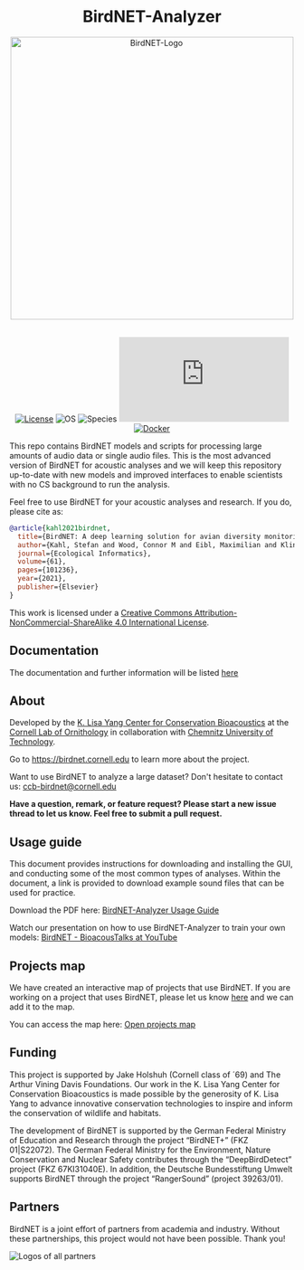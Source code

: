 <div align="center">
  <h1>BirdNET-Analyzer</h1>
    <a href="https://kahst.github.io/BirdNET-Analyzer/">
        <img src="https://tuc.cloud/index.php/s/xwKqoCmRDKzBCDZ/download/logo_box_birdnet.png" width="500px" alt="BirdNET-Logo" />
    </a>
</div>
<br>
<div align="center">

[![License](https://badgen.net/badge/License/CC-BY-NC-SA%204.0/green)](http://creativecommons.org/licenses/by-nc-sa/4.0/)
![OS](https://badgen.net/badge/OS/Linux%2C%20Windows%2C%20macOS/blue)
![Species](https://badgen.net/badge/Species/6512/blue)
![Downloads](https://www-user.tu-chemnitz.de/~johau/birdnet_total_downloads_badge.php)
[![Docker](https://github.com/kahst/BirdNET-Analyzer/actions/workflows/docker-build.yml/badge.svg)](https://github.com/kahst/BirdNET-Analyzer/actions/workflows/docker-build.yml)

</div>

This repo contains BirdNET models and scripts for processing large amounts of audio data or single audio files.
This is the most advanced version of BirdNET for acoustic analyses and we will keep this repository up-to-date with new models and improved interfaces to enable scientists with no CS background to run the analysis.

Feel free to use BirdNET for your acoustic analyses and research.
If you do, please cite as:

```bibtex
@article{kahl2021birdnet,
  title={BirdNET: A deep learning solution for avian diversity monitoring},
  author={Kahl, Stefan and Wood, Connor M and Eibl, Maximilian and Klinck, Holger},
  journal={Ecological Informatics},
  volume={61},
  pages={101236},
  year={2021},
  publisher={Elsevier}
}
```

This work is licensed under a [Creative Commons Attribution-NonCommercial-ShareAlike 4.0 International License](http://creativecommons.org/licenses/by-nc-sa/4.0/).

## Documentation

The documentation and further information will be listed [here](https://kahst.github.io/BirdNET-Analyzer/)

## About

Developed by the [K. Lisa Yang Center for Conservation Bioacoustics](https://www.birds.cornell.edu/ccb/) at the [Cornell Lab of Ornithology](https://www.birds.cornell.edu/home) in collaboration with [Chemnitz University of Technology](https://www.tu-chemnitz.de/index.html.en).

Go to https://birdnet.cornell.edu to learn more about the project.

Want to use BirdNET to analyze a large dataset? Don't hesitate to contact us: ccb-birdnet@cornell.edu

**Have a question, remark, or feature request? Please start a new issue thread to let us know. Feel free to submit a pull request.**

## Usage guide

This document provides instructions for downloading and installing the GUI, and conducting some of the most common types of analyses. Within the document, a link is provided to download example sound files that can be used for practice.

Download the PDF here: [BirdNET-Analyzer Usage Guide](https://zenodo.org/records/8357176)

Watch our presentation on how to use BirdNET-Analyzer to train your own models: [BirdNET - BioacousTalks at YouTube](https://youtu.be/HuEZGIPeyq0)

## Projects map

We have created an interactive map of projects that use BirdNET. If you are working on a project that uses BirdNET, please let us know [here](https://github.com/kahst/BirdNET-Analyzer/issues/221) and we can add it to the map.

You can access the map here: [Open projects map](https://kahst.github.io/BirdNET-Analyzer/projects.html)

## Funding

This project is supported by Jake Holshuh (Cornell class of ´69) and The Arthur Vining Davis Foundations.
Our work in the K. Lisa Yang Center for Conservation Bioacoustics is made possible by the generosity of K. Lisa Yang to advance innovative conservation technologies to inspire and inform the conservation of wildlife and habitats.

The development of BirdNET is supported by the German Federal Ministry of Education and Research through the project “BirdNET+” (FKZ 01|S22072).
The German Federal Ministry for the Environment, Nature Conservation and Nuclear Safety contributes through the “DeepBirdDetect” project (FKZ 67KI31040E).
In addition, the Deutsche Bundesstiftung Umwelt supports BirdNET through the project “RangerSound” (project 39263/01).

## Partners

BirdNET is a joint effort of partners from academia and industry.
Without these partnerships, this project would not have been possible.
Thank you!

![Logos of all partners](https://tuc.cloud/index.php/s/KSdWfX5CnSRpRgQ/download/box_logos.png)